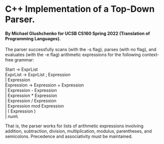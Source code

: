 # C++ Implementation of a Top-Down Parser.
#### By Michael Glushchenko for UCSB CS160 Spring 2022 (Translation of Programming Languages).

The parser successfully scans (with the -s flag), parses (with no flag), and evaluates (with the -e flag) arithmetic expressions for the following context-free grammar:

Start	    →	ExprList\
ExprList	→	ExprList ; Expression\
            |	Expression\
Expression	→	Expression + Expression\
            |	Expression - Expression\
            |	Expression * Expression\
            |	Expression / Expression\
            |	Expression mod Expression\
            |	( Expression )\
            |	num\

That is, the parser works for lists of arithmetic expressions involving addition, subtraction, division, multiplication, modulus, parentheses, and semicolons. Precedence and associativity must be maintained.
